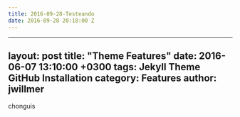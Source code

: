 ```yaml
---
title: 2016-09-28-Testeando
date: 2016-09-28 20:18:00 Z
---
```


---
layout:            post
title:             "Theme Features"
date:              2016-06-07 13:10:00 +0300
tags:              Jekyll Theme GitHub Installation 
category:          Features
author:            jwillmer
---

chonguis